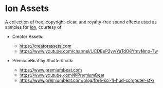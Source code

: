# Ion Assets

A collection of free, copyright-clear, and royalty-free sound effects used as samples for [Ion](github.com/gbaptista/ion), courtesy of:

- Creator Assets:
    - https://creatorassets.com
    - https://www.youtube.com/channel/UCDEeP2ywYaTdO8YmvNmp-Tw

- PremiumBeat by Shutterstock:
    - https://www.premiumbeat.com
    - https://www.youtube.com/@PremiumBeat
    - https://www.premiumbeat.com/blog/free-sci-fi-hud-computer-sfx/
